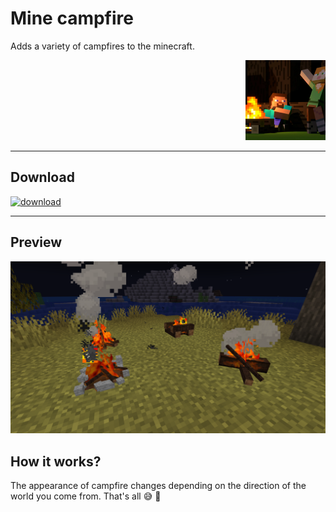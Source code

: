 # Mine campfire

Adds a variety of campfires to the minecraft. <p align="right">
  <img
    src="https://github.com/andrejsharapov/mine-campfire/blob/main/pack.png?raw=true"
    alt="mine-campfire"
    width="128">
</p>

---

## Download

[![download][download-badge]][download-link]

---

## Preview

[![mine-campfire][preview-image]][repo]

## How it works?

The appearance of campfire changes depending on the direction of the world you come from. That's all :sweat_smile: :firecracker:

<!-- links -->

[download-link]: https://github.com/andrejsharapov/mine-campfire/raw/main/mine-campfire.zip
[download-badge]: https://img.shields.io/badge/DOWNLOAD_PACK-.zip-41b883

[repo]: https://github.com/andrejsharapov/mine-campfire/tree/main
[preview-image]: https://github.com/andrejsharapov/mine-campfire/blob/main/preview.png?raw=true
